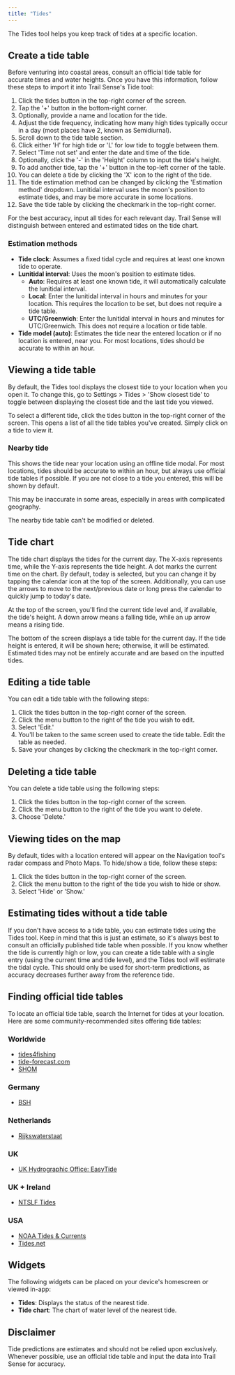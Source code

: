 ```yaml
---
title: "Tides"
---
```


The Tides tool helps you keep track of tides at a specific location.

## Create a tide table
Before venturing into coastal areas, consult an official tide table for accurate times and water heights. Once you have this information, follow these steps to import it into Trail Sense's Tide tool:

1. Click the tides button in the top-right corner of the screen.
2. Tap the '+' button in the bottom-right corner.
3. Optionally, provide a name and location for the tide.
4. Adjust the tide frequency, indicating how many high tides typically occur in a day (most places have 2, known as Semidiurnal).
5. Scroll down to the tide table section.
6. Click either 'H' for high tide or 'L' for low tide to toggle between them.
7. Select 'Time not set' and enter the date and time of the tide.
8. Optionally, click the '-' in the 'Height' column to input the tide's height.
9. To add another tide, tap the '+' button in the top-left corner of the table.
10. You can delete a tide by clicking the 'X' icon to the right of the tide.
11. The tide estimation method can be changed by clicking the 'Estimation method' dropdown. Lunitidal interval uses the moon's position to estimate tides, and may be more accurate in some locations.
12. Save the tide table by clicking the checkmark in the top-right corner.

For the best accuracy, input all tides for each relevant day. Trail Sense will distinguish between entered and estimated tides on the tide chart.

### Estimation methods

- **Tide clock**: Assumes a fixed tidal cycle and requires at least one known tide to operate.
- **Lunitidal interval**: Uses the moon's position to estimate tides.
    - **Auto**: Requires at least one known tide, it will automatically calculate the lunitidal interval.
    - **Local**: Enter the lunitidal interval in hours and minutes for your location. This requires the location to be set, but does not require a tide table.
    - **UTC/Greenwich**: Enter the lunitidal interval in hours and minutes for UTC/Greenwich. This does not require a location or tide table.
- **Tide model (auto)**: Estimates the tide near the entered location or if no location is entered, near you. For most locations, tides should be accurate to within an hour.

## Viewing a tide table
By default, the Tides tool displays the closest tide to your location when you open it. To change this, go to Settings > Tides > 'Show closest tide' to toggle between displaying the closest tide and the last tide you viewed.

To select a different tide, click the tides button in the top-right corner of the screen. This opens a list of all the tide tables you've created. Simply click on a tide to view it.

### Nearby tide
This shows the tide near your location using an offline tide modal. For most locations, tides should be accurate to within an hour, but always use official tide tables if possible. If you are not close to a tide you entered, this will be shown by default.

This may be inaccurate in some areas, especially in areas with complicated geography.

The nearby tide table can't be modified or deleted.

## Tide chart
The tide chart displays the tides for the current day. The X-axis represents time, while the Y-axis represents the tide height. A dot marks the current time on the chart. By default, today is selected, but you can change it by tapping the calendar icon at the top of the screen. Additionally, you can use the arrows to move to the next/previous date or long press the calendar to quickly jump to today's date.

At the top of the screen, you'll find the current tide level and, if available, the tide's height. A down arrow means a falling tide, while an up arrow means a rising tide.

The bottom of the screen displays a tide table for the current day. If the tide height is entered, it will be shown here; otherwise, it will be estimated. Estimated tides may not be entirely accurate and are based on the inputted tides.

## Editing a tide table
You can edit a tide table with the following steps:

1. Click the tides button in the top-right corner of the screen.
2. Click the menu button to the right of the tide you wish to edit.
3. Select 'Edit.'
4. You'll be taken to the same screen used to create the tide table. Edit the table as needed.
5. Save your changes by clicking the checkmark in the top-right corner.

## Deleting a tide table
You can delete a tide table using the following steps:

1. Click the tides button in the top-right corner of the screen.
2. Click the menu button to the right of the tide you want to delete.
3. Choose 'Delete.'

## Viewing tides on the map
By default, tides with a location entered will appear on the Navigation tool's radar compass and Photo Maps. To hide/show a tide, follow these steps:

1. Click the tides button in the top-right corner of the screen.
2. Click the menu button to the right of the tide you wish to hide or show.
3. Select 'Hide' or 'Show.'

## Estimating tides without a tide table
If you don't have access to a tide table, you can estimate tides using the Tides tool. Keep in mind that this is just an estimate, so it's always best to consult an officially published tide table when possible. If you know whether the tide is currently high or low, you can create a tide table with a single entry (using the current time and tide level), and the Tides tool will estimate the tidal cycle. This should only be used for short-term predictions, as accuracy decreases further away from the reference tide.

## Finding official tide tables
To locate an official tide table, search the Internet for tides at your location. Here are some community-recommended sites offering tide tables:

### Worldwide
- [tides4fishing](https://tides4fishing.com/)
- [tide-forecast.com](https://www.tide-forecast.com/)
- [SHOM](https://maree.shom.fr/)

### Germany
- [BSH](https://www.bsh.de/DE/DATEN/Vorhersagen/Gezeiten/gezeiten_node.html)

### Netherlands
- [Rijkswaterstaat](https://www.rijkswaterstaat.nl/water/waterdata-en-waterberichtgeving/waterdata/getij)

### UK
- [UK Hydrographic Office: EasyTide](https://easytide.admiralty.co.uk/)

### UK + Ireland
- [NTSLF Tides](https://ntslf.org/tides/predictions)

### USA
- [NOAA Tides & Currents](https://tidesandcurrents.noaa.gov/tide_predictions.html)
- [Tides.net](https://tides.net/)

## Widgets
The following widgets can be placed on your device's homescreen or viewed in-app:

- **Tides**: Displays the status of the nearest tide.
- **Tide chart**: The chart of water level of the nearest tide.

## Disclaimer
Tide predictions are estimates and should not be relied upon exclusively. Whenever possible, use an official tide table and input the data into Trail Sense for accuracy.
